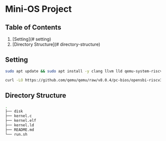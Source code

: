 # Mini-OS Project


## Table of Contents
1. [Setting](# setting)
2. [Directory Structure](# directory-structure)

## Setting

```bash
sudo apt update && sudo apt install -y clang llvm lld qemu-system-riscv32 curl

curl -LO https://github.com/qemu/qemu/raw/v8.0.4/pc-bios/opensbi-riscv32-generic-fw_dynamic.bin
```

## Directory Structure

```bash
.
├── disk
├── kernel.c
├── kernel.elf
├── kernel.ld
├── README.md
└── run.sh
```

